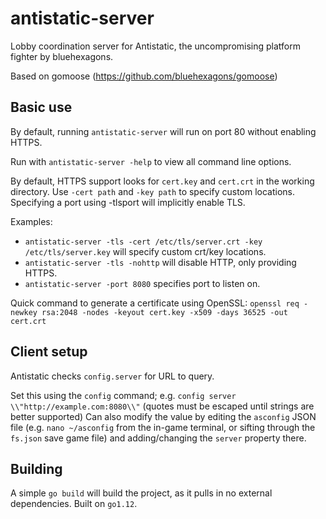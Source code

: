 # antistatic-server
Lobby coordination server for Antistatic, the uncompromising platform fighter by bluehexagons.

Based on gomoose (https://github.com/bluehexagons/gomoose)

## Basic use
By default, running `antistatic-server` will run on port 80 without enabling HTTPS.

Run with `antistatic-server -help` to view all command line options.

By default, HTTPS support looks for `cert.key` and `cert.crt` in the working directory.
Use `-cert path` and `-key path` to specify custom locations.
Specifying a port using -tlsport will implicitly enable TLS.

Examples:
* `antistatic-server -tls -cert /etc/tls/server.crt -key /etc/tls/server.key` will specify custom crt/key locations.
* `antistatic-server -tls -nohttp` will disable HTTP, only providing HTTPS.
* `antistatic-server -port 8080` specifies port to listen on.

Quick command to generate a certificate using OpenSSL:
`openssl req -newkey rsa:2048 -nodes -keyout cert.key -x509 -days 36525 -out cert.crt`

## Client setup
Antistatic checks `config.server` for URL to query.

Set this using the `config` command; e.g. `config server \\"http://example.com:8080\\"` (quotes must be escaped until strings are better supported)
Can also modify the value by editing the `asconfig` JSON file (e.g. `nano ~/asconfig` from the in-game terminal, or sifting through the `fs.json` save game file) and adding/changing the `server` property there.

## Building
A simple `go build` will build the project, as it pulls in no external dependencies. Built on `go1.12`.
